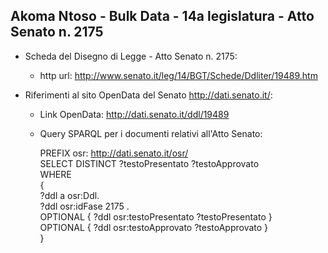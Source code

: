 ## Akoma Ntoso - Bulk Data - 14a legislatura - Atto Senato n. 2175 ##

* Scheda del Disegno di Legge - Atto Senato n. 2175:
	* http url: http://www.senato.it/leg/14/BGT/Schede/Ddliter/19489.htm

* Riferimenti al sito OpenData del Senato http://dati.senato.it/:
	* Link OpenData: http://dati.senato.it/ddl/19489
	* Query SPARQL per i documenti relativi all'Atto Senato:

        PREFIX osr: <http://dati.senato.it/osr/>  
		SELECT DISTINCT ?testoPresentato ?testoApprovato  
		WHERE  
		{  
		    ?ddl a osr:Ddl.  
		    ?ddl osr:idFase 2175 .  
		    OPTIONAL { ?ddl osr:testoPresentato ?testoPresentato }  
		    OPTIONAL { ?ddl osr:testoApprovato ?testoApprovato }  
		}
		